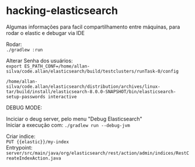 # hacking-elasticsearch
Algumas informações para facil compartilhamento entre máquinas, para rodar o elastic e debugar via IDE


Rodar:  
`./gradlew :run`

Alterar Senha dos usuários:  
`export ES_PATH_CONF=/home/allan-silva/code.allan/elasticsearch/build/testclusters/runTask-0/config`  

`/home/allan-silva/code.allan/elasticsearch/distribution/archives/linux-tar/build/install/elasticsearch-8.0.0-SNAPSHOT/bin/elasticsearch-setup-passwords interactive`  


DEBUG MODE:  

Inciciar o deug server, pelo menu "Debug Elasticsearch"  
Iniciar a execução com: `./gradlew run --debug-jvm`


Criar indice:  
`PUT {{elastic}}/my-index`  
Entrypoint: `server/src/main/java/org/elasticsearch/rest/action/admin/indices/RestCreateIndexAction.java`
